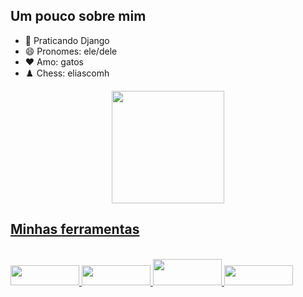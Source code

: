 ## Um pouco sobre mim
  
- 🌱 Praticando Django
- 😄 Pronomes: ele/dele
- ❤️ Amo: gatos
- ♟️ Chess: eliascomh

<div align="center">
  <a href="https://github.com/eliascomh">
  <img height="180em" src="https://github-readme-stats.vercel.app/api?username=eliascomh&show_icons=true&theme=gruvbox&include_all_commits=true&count_private=true"/>
</div> 
 
  ## Minhas ferramentas
  
  </div>
<div style="display: inline_block"><br>
 <img aling=center height="32em" width="110" src=https://img.shields.io/badge/Python-3776AB?style=for-the-badge&logo=python&logoColor=white />
 <img aling=center height="32em" width="110" src=https://img.shields.io/badge/Django-092E20?style=for-the-badge&logo=django&logoColor=white />
 <img aling=center height="42em" width="110" src=https://img.shields.io/badge/PostgreSQL-316192?style=for-the-badge&logo=postgresql&logoColor=white />
 <img aling=center height="32em" width="110" src=https://img.shields.io/badge/Ubuntu-E95420?style=for-the-badge&logo=ubuntu&logoColor=white />
</div>
